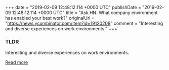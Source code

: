 +++
date = "2019-02-09 12:48:12.114 +0000 UTC"
publishDate = "2019-02-09 12:48:12.114 +0000 UTC"
title = "Ask HN: What company environment has enabled your best work?"
originalUrl = "https://news.ycombinator.com/item?id=19120208"
comment = "Interesting and diverse experiences on work environments."
+++

### TLDR

Interesting and diverse experiences on work environments.

[Read more](https://news.ycombinator.com/item?id=19120208)
